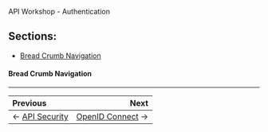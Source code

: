 API Workshop - Authentication

## Sections:

* [Bread Crumb Navigation](#bread-crumb-navigation)

#### Bread Crumb Navigation
_________________________

Previous | Next
:------- | ---:
← [API Security](./api-security.md) | [OpenID Connect](./openid-connect.md) →
